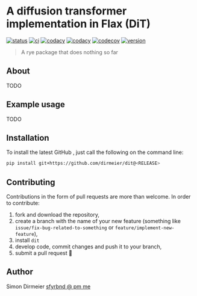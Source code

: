 # A diffusion transformer implementation in Flax (DiT)

[![status](http://www.repostatus.org/badges/latest/concept.svg)](http://www.repostatus.org/#concept)
[![ci](https://github.com/dirmeier/dit/actions/workflows/ci.yaml/badge.svg)](https://github.com/dirmeier/dit/actions/workflows/ci.yaml)
[![codacy]()]()
[![codacy]()]()
[![codecov]()]()
[![version](https://img.shields.io/pypi/v/dit.svg?colorB=black&style=flat)](https://pypi.org/project/dit/)

> A rye package that does nothing so far

## About

TODO

## Example usage

TODO

## Installation

To install the latest GitHub <RELEASE>, just call the following on the
command line:

```bash
pip install git+https://github.com/dirmeier/dit@<RELEASE>
```

## Contributing

Contributions in the form of pull requests are more than welcome. In order to contribute:

1) fork and download the repository,
2) create a branch with the name of your new feature (something like `issue/fix-bug-related-to-something` or `feature/implement-new-feature`),
3) install `dit`
4) develop code, commit changes and push it to your branch,
5) submit a pull request :slightly_smiling_face:

## Author

Simon Dirmeier <a href="mailto:sfyrbnd @ pm me">sfyrbnd @ pm me</a>
